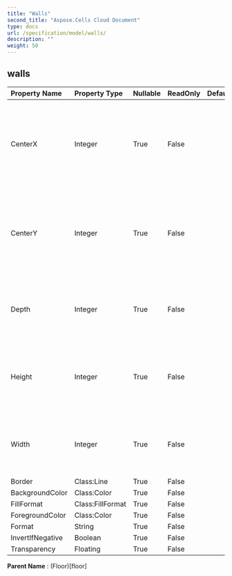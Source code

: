 ```yaml
---
title: "Walls"
second_title: "Aspose.Cells Cloud Document"
type: docs
url: /specification/model/walls/
description: ""
weight: 50
---
```


## **walls**

 

| Property Name | Property Type | Nullable |  ReadOnly | DefaultValue | Description | 
| :- | :- | :- |:- |  :- | :- |
| CenterX | Integer | True |  False |  | Gets the x coordinate of the left-bottom corner of Wall center in units of 1/4000 of chart's width after calls Chart.Calculate() method. |  
| CenterY | Integer | True |  False |  | Gets the y coordinate of the left-bottom corner of Wall center in units of 1/4000 of chart's height after calls Chart.Calculate() method. |  
| Depth | Integer | True |  False |  | Gets the depth front to back in units of 1/4000 of chart's width after calls Chart.Calculate() method. |  
| Height | Integer | True |  False |  | Gets the height of top to bottom in units of 1/4000 of chart's height after calls Chart.Calculate() method. |  
| Width | Integer | True |  False |  | Gets the width of left to right in units of 1/4000 of chart's width after calls Chart.Calculate() method. |  
| Border | Class:Line | True |  False |  |  |  
| BackgroundColor | Class:Color | True |  False |  |  |  
| FillFormat | Class:FillFormat | True |  False |  |  |  
| ForegroundColor | Class:Color | True |  False |  |  |  
| Format | String | True |  False |  |  |  
| InvertIfNegative | Boolean | True |  False |  |  |  
| Transparency | Floating | True |  False |  |  |  

**Parent Name** : (Floor)[floor]

